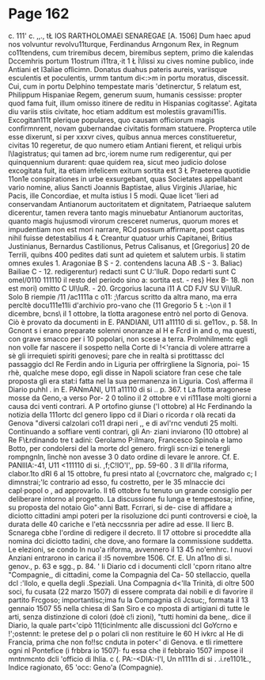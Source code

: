 # Page 162

c. 111' c. ,,., tŁ lOS RARTHOLOMAEI SENAREGAE [A. 1506] Dum haec apud nos volvuntur revolvu11turque, Ferdinandus Arngonum Rex, in Regnum co11tendens, cum triremibus decem, biremibus septem, primo die kalendas Dccemhris portum 11ostrum i11tra,·it 1 Ł Ì\lissi xu cives nomine publico, inde Antiani et I3aliae oflìcimn. Donatus duahus pateris aureis, variisque esculentis et poculentis, urmm tantum di<:>m in portu moratus, discessit. Cui, cum in portu Delphino tempestate maris 'detinerctur, 5 relatum est, Philippum Hispaniae Regem, generum suum, humanis cessisse: propter quod fama fuit, illum omisso itinere de reditu in Hispanias cogitasse'. Agitata diu variis stiis civitate, hoc etiam additum est molestiis gravami11is. Excogitan111t plerique populares, quo causam officiorum magis confirmnrent, novam gubernandae civitatis formam statuere. Propterca utile esse dixerunt, si per xxxvr cives, quibus annua merces constitueretur, civitas 10 regeretur, de quo numero etiam Antiani fierent, et reliqui urbis l\Iagistratus; qui tamen ad brc,·iorem nume rum redigerentur, qui per quinquennium durarent: quae quidem rea, sicut meo judicio dolose excogitata fuit, ita etiam infelicem exitum sortita est 3 Ł Praeterea quotidie 11on1e conspirationes in urbe exsurgebant, quas Societates appellabant vario nomine, alius Sancti Joannis Baptistae, alius Virginis J\Iariae, hic Pacis, ille Concordiae, et multa istius I 5 modi. Quae licet 'lìeri ad conservandam Antianorum auctoritatem et dignitatem, Patriaeque salutem dicerentur, tamen revera tanto magis minuebatur Antianorum auctoritas, quanto magis hujusmodi virorum cresceret numerus, quorum mores et impudentiam non est mori narrare, RCd possum affirmare, post capettas nihil fuisse detestabilius 4 Ł Creantur quatuor urhis Capitanei, Britius Justinianus, Bernardus Castilionus, Petrus Calisanus, et [Gregorius] 20 de Terrili, quibns 400 pedites dati sunt ad quietem et salutem urbis. Ii statim omnes exules 1. Aragoniae B S - 2. contendens lacuna AB .S - 3. Baliac) Bailiae C - 12. redigerentur) redacti sunt C U:'lluR. Dopo redarti sunt C omel/0110 111110 il resto del periodo sino a: sortita est. - res} Hex B- 18. non est mori) omitto C Ul\luR. - 20. Grcgorius lacuna i11 A CD FJV SU Vì\luR. Solo B riempie /11 /ac1111a c o11: ;\farcus scritto da altra mano, ma erra percltè docu111e11li d'archivio pro-vano che (11 Gregorio 5 Ł :-\on il 1 dicembre, bcns\ il 1 ottobre, la tlotta aragonese entrò nel porto di Genova. Ciò è provato da documenti in E. PANDIANI, U11 a11110 di si. ge11ov., p. 58. In Gcnont s i erano preparate solenni onoranze al H e Fcrd in and o, ma questi, con grave smacco per i 10 popolari, non scese a terra. Prolmhilmentc egli non volle far nascere il sospetto nella Corte di !<'rancia di volere attrarre a sè gli irrequieti spiriti genovesi; pare che in realtà si protìttassc dcl passaggio dcl Re Ferdin ando in Liguria per offrirgliene la Signoria, poi- 15 rhè, qualche mese dopo, egli disse in Napoli sciatore fran cese che tale proposta gli era stat:i fatta nel la sua permanenza in Liguria. Cos\ afferma il Diario puhhl . in E. PANmANI, U11 a11110 di si .. p. 367. t La flotta aragonese mosse da Geno,·a verso Por- 2 0 tolino il 2 ottobre e vi ri111ase molti giorni a causa dci venti contrari. A P ortofino giunse ('l ottobre) al Hc Ferdinando la notizia della 111ortc dcl genero lippo cd il Diari o ricorda r olà recati da Genova "diversi calzolari co11 drapi neri ,, e di avl'rnc venduti 25 molti. Continuando a soffiare venti contrari, gli An· ziani inviarono (10 ottobre) al Re F\Łrdinando tre t adini: Gerolamo P:ilmaro, Francesco Spinola e lamo Botto, per condolersi del la morte dcl genero. frirgli scn·izi e tenergli rompngnln, lìnchè non avesse 3 0 dato ordine di levare le anrore. Cf. E. PANllIA:-41, U11 <111110 di si. ,f;C!IO'I',, pp. 59-60 . 3 Il dl'lla riforma, clabor.1to dRI 6 al 15 ottobre, fu presi ntato al (;ovcrnatorc che, malgrado c; I dimnstrai;'lc contrario ad esso, fu costretto, per le 35 mlnaccie dci capl·popol o , ad approvarlo. Il t6 ottobre fu tenuto un grande consiglio per deliberare intorno al progetto. La discussione fu lunga e tempestosa; infine, su proposta del notaio Gio"·anni Batt. Fcrrari, si de- cise di affidare a diciotto cittadini ampi poteri per la risoluzione dci punti controversi e cioè, la durata delle 40 cariche e l'età neccssnria per adire ad esse. Il lierc B. Scnarega cbhe l'ordine di redigere il decreto. Il 17 ottobre si proceddte alla nomina dci diciotto tadini, che dove,·ano formare la commissione suddetta. Le elezioni, se condo In nuo\'a riforma, avvennero il 13 45 no\'emhrc. I nuovi Anziani entrarono in carica il :l5 novembre 1506. Cf. E. Un a11no di si. genov., p. 63 e sgg., p. 84. ' li Diario cd i documenti clcll 'cporn ritano altre "Compagnie,, di cittadini, come la Compagnia del Ca- 50 stellaccio, quella dcl :'llolo, e quella degli .Speziali. Una Compagnia d<'lla Trinità, di oltre 500 soci, fu cusata (22 marzo 1507) di essere comprata dai nobili e di favorire il partito Frcgoso; importantisc;ima fu la Compagnia cli Jcsuc;, formata il 13 gennaio 1507 55 nella chiesa di San Siro e co mposta di artigiani di tutte le arti, senza distinzione di colori (doè c!i zioni), "tutti homini da bene,. dice il Diario, la quale part<'cipò 11(tìcinlmentc alle discussioni dcl GoYcrno e !';ostennt: le pretese del p o polari cli non restituire le 60 H ivkrc al He di Francia, prima che non fo!!sc cnduta in poter<' di Genova. e tli rimettere ogni nl Pontefice (i frbbra io 1507)· fu essa che il febbraio 1507 impose il mntnmcnto dcli 'officio di lhlia. c (. PA:-<DIA:-l'l, Un n1111n di si . .i.re1101Ł., Indice ragionato, 65 \'occ: Geno\'a (Compagnie).